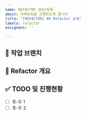 ```yaml
---
name: REFACTOR 생성/등록
about: 리팩토링을 진행하도록 합시다
title: "[REFACTOR] #0 Refactor 상세"
labels: refactor
assignees: ''

---
```


## 🌴 작업 브랜치 <!-- 작업하게 될 브랜치를 명시해주세요 -->


## 🔨 Refactor 개요 <!-- 어떠한 이유로 리팩토링을 결심했는지, 어떤 구조로 변경할 것인지 -->


## ✅ TODO 및 진행현황 <!-- 할 일 목록을 만들고 진행 사항 표시 -->

- [ ] 투-두 1
- [ ] 투-두 2
